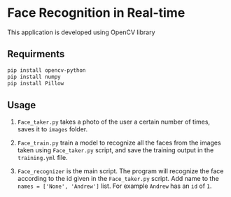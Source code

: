 # Face Recognition in Real-time
This application is developed using OpenCV library

## Requirments
```bash
pip install opencv-python
pip install numpy
pip install Pillow
```

## Usage
1. `Face_taker.py` takes a photo of the user a certain number of times, saves it to `images` folder.

2. `Face_train.py` train a model to recognize all the faces from the images taken using `Face_taker.py` script, and save the training output in the `training.yml` file.

3. `Face_recognizer` is the main script. The program will recognize the face according to the id given in the `Face_taker.py` script. Add name to the `names = ['None', 'Andrew']` list. For example `Andrew` has an `id` of `1`.
